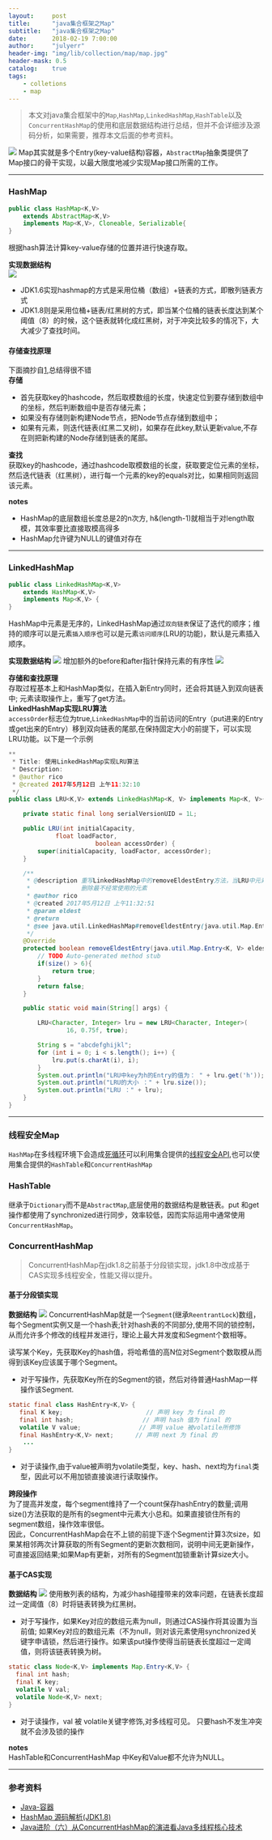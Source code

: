 ```yaml
---
layout:     post
title:      "java集合框架之Map"
subtitle:   "java集合框架之Map"
date:       2018-02-19 7:00:00
author:     "julyerr"
header-img: "img/lib/collection/map/map.jpg"
header-mask: 0.5
catalog: 	true
tags:
    - colletions
    - map
---
```


>本文对java集合框架中的`Map`,`HashMap`,`LinkedHashMap`,`HashTable`以及`ConcurrentHashMap`的使用和底层数据结构进行总结，但并不会详细涉及源码分析，如果需要，推荐本文后面的参考资料。

![](/img/lib/collection/map/map-inherit.png)
Map其实就是多个Entry(key-value结构)容器，`AbstractMap`抽象类提供了Map接口的骨干实现，以最大限度地减少实现Map接口所需的工作。

---
### HashMap
```java
public class HashMap<K,V>
    extends AbstractMap<K,V>
    implements Map<K,V>, Cloneable, Serializable{
}
```
根据hash算法计算key-value存储的位置并进行快速存取。<br>

**实现数据结构**<br>
![](/img/lib/collection/map/hashmap-structure.png)

- JDK1.6实现hashmap的方式是采用位桶（数组）+链表的方式，即散列链表方式
- JDK1.8则是采用位桶+链表/红黑树的方式，即当某个位桶的链表长度达到某个阈值（8）的时候，这个链表就转化成红黑树，对于冲突比较多的情况下，大大减少了查找时间。

#### 存储查找原理
下面摘抄自[1](https://www.jianshu.com/p/b2d611c01bf3),总结得很不错<br>
**存储**<br>

- 首先获取key的hashcode，然后取模数组的长度，快速定位到要存储到数组中的坐标，然后判断数组中是否存储元素；
- 如果没有存储则新构建Node节点，把Node节点存储到数组中；
- 如果有元素，则迭代链表(红黑二叉树)，如果存在此key,默认更新value,不存在则把新构建的Node存储到链表的尾部。

**查找**<br>
获取key的hashcode，通过hashcode取模数组的长度，获取要定位元素的坐标，然后迭代链表（红黑树），进行每一个元素的key的equals对比，如果相同则返回该元素。<br>

**notes**

- HashMap的底层数组长度总是2的n次方, h&(length-1)就相当于对length取模，其效率要比直接取模高得多
- HashMap允许键为NULL的键值对存在

---
### LinkedHashMap
```java
public class LinkedHashMap<K,V>
    extends HashMap<K,V>
    implements Map<K,V> {
}
```
HashMap中元素是无序的，LinkedHashMap通过`双向链表`保证了迭代的顺序；维持的顺序可以是元素`插入顺序`也可以是元素`访问顺序`(LRU的功能)，默认是元素插入顺序。<br>

**实现数据结构**
![](/img/lib/collection/map/linkedhashmap.png)
增加额外的before和after指针保持元素的有序性
![](/img/lib/collection/map/linkedhashmap-entry.png)

**存储和查找原理**<br>
存取过程基本上和HashMap类似，在插入新Entry同时，还会将其链入到双向链表中;
元素读取操作上，重写了get方法。<br>
**LinkedHashMap实现LRU算法**<br>
`accessOrder`标志位为true,`LinkedHashMap`中的当前访问的Entry（put进来的Entry或get出来的Entry）移到双向链表的尾部,在保持固定大小的前提下，可以实现LRU功能。以下是一个示例
```java
**        
 * Title: 使用LinkedHashMap实现LRU算法    
 * Description: 
 * @author rico       
 * @created 2017年5月12日 上午11:32:10    
 */      
public class LRU<K,V> extends LinkedHashMap<K, V> implements Map<K, V>{

    private static final long serialVersionUID = 1L;

    public LRU(int initialCapacity,
             float loadFactor,
                        boolean accessOrder) {
        super(initialCapacity, loadFactor, accessOrder);
    }

    /** 
     * @description 重写LinkedHashMap中的removeEldestEntry方法，当LRU中元素多余6个时，
     *              删除最不经常使用的元素
     * @author rico       
     * @created 2017年5月12日 上午11:32:51      
     * @param eldest
     * @return     
     * @see java.util.LinkedHashMap#removeEldestEntry(java.util.Map.Entry)     
     */  
    @Override
    protected boolean removeEldestEntry(java.util.Map.Entry<K, V> eldest) {
        // TODO Auto-generated method stub
        if(size() > 6){
            return true;
        }
        return false;
    }

    public static void main(String[] args) {

        LRU<Character, Integer> lru = new LRU<Character, Integer>(
                16, 0.75f, true);

        String s = "abcdefghijkl";
        for (int i = 0; i < s.length(); i++) {
            lru.put(s.charAt(i), i);
        }
        System.out.println("LRU中key为h的Entry的值为： " + lru.get('h'));
        System.out.println("LRU的大小 ：" + lru.size());
        System.out.println("LRU ：" + lru);
    }
}
```

---
### 线程安全Map
`HashMap`在多线程环境下会造成[死循环](https://coolshell.cn/articles/9606.html)可以利用集合提供的[线程安全API](http://julyerr.club/2018/02/18/collection-list/#集合线程安全),也可以使用集合提供的`HashTable`和`ConcurrentHashMap`

### HashTable
继承于`Dictionary`而不是`AbstractMap`,底层使用的数据结构是散链表。put 和get操作都使用了synchronized进行同步，效率较低，因而实际运用中通常使用`ConcurrentHashMap`。


### ConcurrentHashMap
>ConcurrentHashMap在jdk1.8之前基于分段锁实现，jdk1.8中改成基于CAS实现多线程安全，性能又得以提升。

#### 基于分段锁实现
**数据结构**
![](/img/lib/collection/map/segment-map.jpg)
ConcurrentHashMap就是一个`Segment`(继承`ReentrantLock`)数组，每个Segment实例又是一个hash表;针对hash表的不同部分,使用不同的锁控制，从而允许多个修改的线程并发进行，理论上最大并发度和Segment个数相等。<br>

读写某个Key，先获取Key的hash值，将哈希值的高N位对Segment个数取模从而得到该Key应该属于哪个Segment。

- 对于写操作，先获取Key所在的Segment的锁，然后对待普通HashMap一样操作该Segment.

```java
static final class HashEntry<K,V> {
   final K key;                       // 声明 key 为 final 的
   final int hash;                   // 声明 hash 值为 final 的
   volatile V value;                // 声明 value 被volatile所修饰
   final HashEntry<K,V> next;      // 声明 next 为 final 的
	...
}
```
- 对于读操作,由于value被声明为volatile类型，key、hash、next均为`final`类型，因此可以不用加锁直接诶进行读取操作。

**跨段操作**<br>
为了提高并发度，每个segment维持了一个count保存hashEntry的数量;调用size()方法获取的是所有的segment中元素大小总和。如果直接锁住所有的segment数组，操作效率很低。<br>因此，ConcurrentHashMap会在不上锁的前提下逐个Segment计算3次size，如果某相邻两次计算获取的所有Segment的更新次数相同，说明中间无更新操作，可直接返回结果;如果Map有更新，对所有的Segment加锁重新计算size大小。

#### 基于CAS实现
**数据结构**
![](/img/lib/collection/map/concurrent-rb-structure.png)
使用散列表的结构，为减少hash碰撞带来的效率问题，在链表长度超过一定阈值（8）时将链表转换为红黑树。

- 对于写操作，如果Key对应的数组元素为null，则通过CAS操作将其设置为当前值;
如果Key对应的数组元素（不为null，则对该元素使用synchronized关键字申请锁，然后进行操作。如果该put操作使得当前链表长度超过一定阈值，则将该链表转换为树。

```java
static class Node<K,V> implements Map.Entry<K,V> {
  final int hash;
  final K key;
  volatile V val;
  volatile Node<K,V> next;
}
```
- 对于读操作，val 被 volatile关键字修饰,对多线程可见。
只要hash不发生冲突就不会涉及锁的操作

**notes**<br>
HashTable和ConcurrentHashMap 中Key和Value都不允许为NULL。


---
### 参考资料
- [Java-容器](http://blog.csdn.net/justloveyou_/article/category/6485749)
- [HashMap 源码解析(JDK1.8)](https://www.jianshu.com/p/b2d611c01bf3)
- [Java进阶（六）从ConcurrentHashMap的演进看Java多线程核心技术](http://www.jasongj.com/java/concurrenthashmap/)